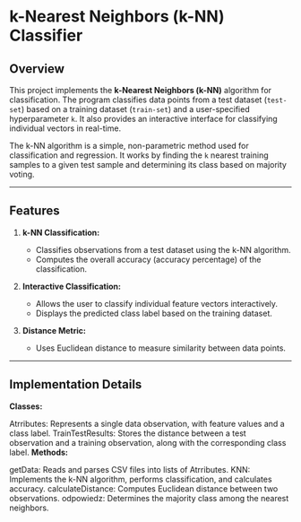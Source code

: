 # k-Nearest Neighbors (k-NN) Classifier

## Overview

This project implements the **k-Nearest Neighbors (k-NN)** algorithm for classification. The program classifies data points from a test dataset (`test-set`) based on a training dataset (`train-set`) and a user-specified hyperparameter `k`. It also provides an interactive interface for classifying individual vectors in real-time.

The k-NN algorithm is a simple, non-parametric method used for classification and regression. It works by finding the `k` nearest training samples to a given test sample and determining its class based on majority voting.

---

## Features

1. **k-NN Classification:**
   - Classifies observations from a test dataset using the k-NN algorithm.
   - Computes the overall accuracy (accuracy percentage) of the classification.

2. **Interactive Classification:**
   - Allows the user to classify individual feature vectors interactively.
   - Displays the predicted class label based on the training dataset.

3. **Distance Metric:**
   - Uses Euclidean distance to measure similarity between data points.

---

## Implementation Details
**Classes:**

Atrributes: Represents a single data observation, with feature values and a class label.
TrainTestResults: Stores the distance between a test observation and a training observation, along with the corresponding class label.
**Methods:**

getData: Reads and parses CSV files into lists of Atrributes.
KNN: Implements the k-NN algorithm, performs classification, and calculates accuracy.
calculateDistance: Computes Euclidean distance between two observations.
odpowiedz: Determines the majority class among the nearest neighbors.

